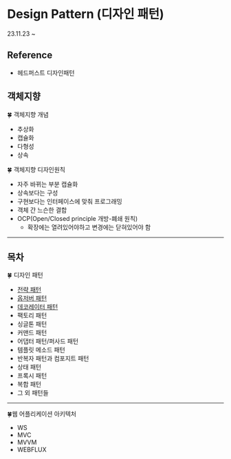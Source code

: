 # Design Pattern (디자인 패턴)

23.11.23 ~ 

## Reference
- 헤드퍼스트 디자인패턴


## 객체지향 


🍀 객체지향 개념

- 추상화
- 캡슐화
- 다형성
- 상속


🍀 객체지향 디자인원칙

- 자주 바뀌는 부분 캡슐화
- 상속보다는 구성
- 구현보다는 인터페이스에 맞춰 프로그래밍
- 객체 간 느슨한 결합
- OCP(Open/Closed principle 개방-폐쇄 원칙) 
    - 확장에는 열려있어야하고 변경에는 닫혀있어야 함


---------------
## 목차 
🍀 디자인 패턴
- [전략 패턴](src/main/java/com/design/strategy)
- [옵저버 패턴](src/main/java/com/design/observer/Observer.md)
- [데코레이터 패턴](src/main/java/com/design/decorater/Decorater.md)
- 팩토리 패턴
- 싱글톤 패턴
- 커맨드 패턴
- 어댑터 패턴/퍼사드 패턴
- 템플릿 메소드 패턴
- 반복자 패턴과 컴포지트 패턴
- 상태 패턴
- 프록시 패턴
- 복합 패턴
- 그 외 패턴들

-------------
🍀웹 어플리케이션 아키텍처 
- WS 
- MVC
- MVVM 
- WEBFLUX
